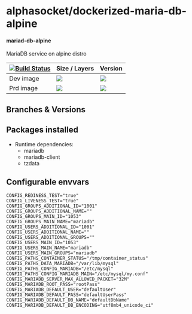 # alphasocket/dockerized-maria-db-alpine
#### mariad-db-alpine
MariaDB service on alpine distro


| [![Build Status](https://semaphoreci.com/api/v1/alphasocket/dockerized-mariad-db-alpine/branches/latest/badge.svg)](https://semaphoreci.com/alphasocket/dockerized-mariad-db-alpine) | Size / Layers | Version |
| ----- | ----- | ----- |
| Dev image | [![](https://images.microbadger.com/badges/image/03192859189254/dockerized-mariad-db-alpine:latest.svg)](https://microbadger.com/images/03192859189254/mariad-db-alpine:latest ) | [![](https://images.microbadger.com/badges/version/03192859189254/dockerized-mariad-db-alpine:latest.svg)](https://microbadger.com/images/03192859189254/mariad-db-alpine:latest) |
| Prd image | [![](https://images.microbadger.com/badges/image/alphasocket/mariad-db-alpine:latest.svg)](https://microbadger.com/images/alphasocket/mariad-db-alpine:latest ) | [![](https://images.microbadger.com/badges/version/alphasocket/mariad-db-alpine:latest.svg)](https://microbadger.com/images/alphasocket/mariad-db-alpine:latest) |

## Branches & Versions


## Packages installed
- Runtime dependencies:
  + mariadb
  + mariadb-client
  + tzdata


## Configurable envvars
~~~
CONFIG_REDINESS_TEST="true"
CONFIG_LIVENESS_TEST="true"
CONFIG_GROUPS_ADDITIONAL_ID="1001"
CONFIG_GROUPS_ADDITIONAL_NAME=""
CONFIG_GROUPS_MAIN_ID="1053"
CONFIG_GROUPS_MAIN_NAME="mariadb"
CONFIG_USERS_ADDITIONAL_ID="1001"
CONFIG_USERS_ADDITIONAL_NAME=""
CONFIG_USERS_ADDITIONAL_GROUPS=""
CONFIG_USERS_MAIN_ID="1053"
CONFIG_USERS_MAIN_NAME="mariadb"
CONFIG_USERS_MAIN_GROUPS="mariadb"
CONFIG_PATHS_CONTAINER_STATUS="/tmp/container_status"
CONFIG_PATHS_DATA_MARIADB="/var/lib/mysql"
CONFIG_PATHS_CONFIG_MARIADB="/etc/mysql"
CONFIG_PATHS_CONFIG_MARIADB_MAIN="/etc/mysql/my.conf"
CONFIG_MARIADB_SERVER_MAX_ALLOWED_PACKET="32M"
CONFIG_MARIADB_ROOT_PASS="rootPass"
CONFIG_MARIADB_DEFAULT_USER="defaultUser"
CONFIG_MARIADB_DEFAULT_PASS="defaultUserPass"
CONFIG_MARIADB_DEFAULT_DB_NAME="defaultDbName"
CONFIG_MARIADB_DEFAULT_DB_ENCODING="utf8mb4_unicode_ci"
~~~
